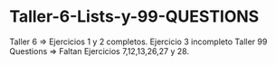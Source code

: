 # Taller-6-Lists-y-99-QUESTIONS

Taller 6 => Ejercicios 1 y 2 completos. Ejercicio 3 incompleto
Taller 99 Questions => Faltan Ejercicios 7,12,13,26,27 y 28.
